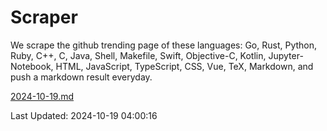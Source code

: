 # Scraper

We scrape the github trending page of these languages: Go, Rust, Python, Ruby, C++, C, Java, Shell, Makefile, Swift, Objective-C, Kotlin, Jupyter-Notebook, HTML, JavaScript, TypeScript, CSS, Vue, TeX, Markdown, and push a markdown result everyday.

[2024-10-19.md](https://github.com/yangwenmai/github-trending-backup/blob/master/2024-10-19.md)

Last Updated: 2024-10-19 04:00:16